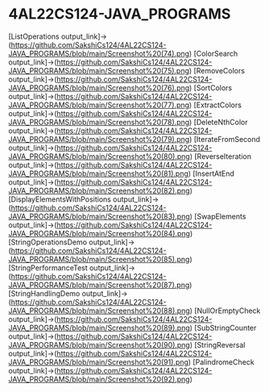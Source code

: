 # 4AL22CS124-JAVA_PROGRAMS
[ListOperations output_link]->(https://github.com/SakshiCs124/4AL22CS124-JAVA_PROGRAMS/blob/main/Screenshot%20(74).png)
[ColorSearch output_link]->(https://github.com/SakshiCs124/4AL22CS124-JAVA_PROGRAMS/blob/main/Screenshot%20(75).png)
[RemoveColors output_link]->(https://github.com/SakshiCs124/4AL22CS124-JAVA_PROGRAMS/blob/main/Screenshot%20(76).png)
[SortColors output_link]->(https://github.com/SakshiCs124/4AL22CS124-JAVA_PROGRAMS/blob/main/Screenshot%20(77).png)
[ExtractColors output_link]->(https://github.com/SakshiCs124/4AL22CS124-JAVA_PROGRAMS/blob/main/Screenshot%20(78).png)
[DeleteNthColor output_link]->(https://github.com/SakshiCs124/4AL22CS124-JAVA_PROGRAMS/blob/main/Screenshot%20(79).png)
[IterateFromSecond output_link]->(https://github.com/SakshiCs124/4AL22CS124-JAVA_PROGRAMS/blob/main/Screenshot%20(80).png)
[ReverseIteration output_link]->(https://github.com/SakshiCs124/4AL22CS124-JAVA_PROGRAMS/blob/main/Screenshot%20(81).png)
[InsertAtEnd output_link]->(https://github.com/SakshiCs124/4AL22CS124-JAVA_PROGRAMS/blob/main/Screenshot%20(82).png)
[DisplayElementsWithPositions output_link]->(https://github.com/SakshiCs124/4AL22CS124-JAVA_PROGRAMS/blob/main/Screenshot%20(83).png)
[SwapElements output_link]->(https://github.com/SakshiCs124/4AL22CS124-JAVA_PROGRAMS/blob/main/Screenshot%20(84).png)
[StringOperationsDemo output_link]->(https://github.com/SakshiCs124/4AL22CS124-JAVA_PROGRAMS/blob/main/Screenshot%20(85).png)
[StringPerformanceTest output_link]->(https://github.com/SakshiCs124/4AL22CS124-JAVA_PROGRAMS/blob/main/Screenshot%20(87).png)
[StringHandlingDemo output_link]->(https://github.com/SakshiCs124/4AL22CS124-JAVA_PROGRAMS/blob/main/Screenshot%20(88).png)
[NullOrEmptyCheck output_link]->(https://github.com/SakshiCs124/4AL22CS124-JAVA_PROGRAMS/blob/main/Screenshot%20(89).png)
[SubStringCounter output_link]->(https://github.com/SakshiCs124/4AL22CS124-JAVA_PROGRAMS/blob/main/Screenshot%20(90).png)
[StringReversal output_link]->(https://github.com/SakshiCs124/4AL22CS124-JAVA_PROGRAMS/blob/main/Screenshot%20(91).png)
[PalindromeCheck output_link]->(https://github.com/SakshiCs124/4AL22CS124-JAVA_PROGRAMS/blob/main/Screenshot%20(92).png)
